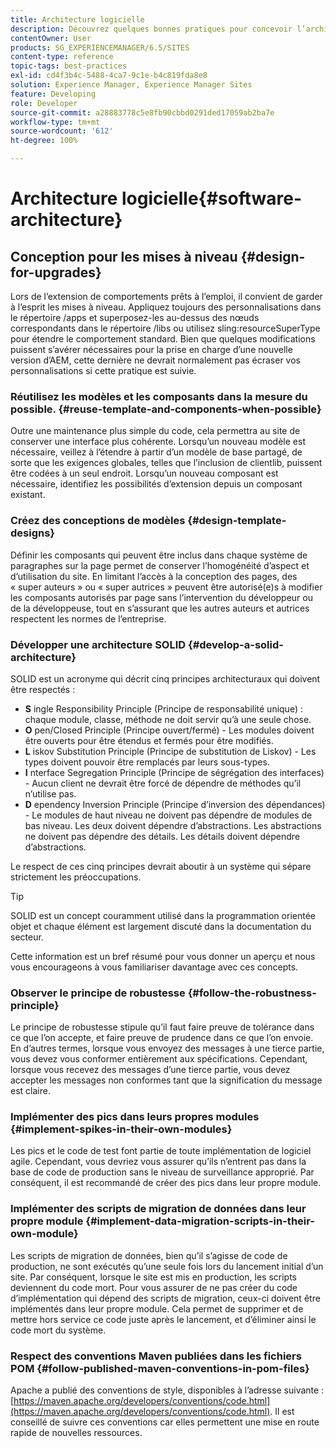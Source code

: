 ```yaml
---
title: Architecture logicielle
description: Découvrez quelques bonnes pratiques pour concevoir l’architecture de votre logiciel pour Adobe Experience Manager.
contentOwner: User
products: SG_EXPERIENCEMANAGER/6.5/SITES
content-type: reference
topic-tags: best-practices
exl-id: cd4f3b4c-5488-4ca7-9c1e-b4c819fda8e8
solution: Experience Manager, Experience Manager Sites
feature: Developing
role: Developer
source-git-commit: a28883778c5e8fb90cbbd0291ded17059ab2ba7e
workflow-type: tm+mt
source-wordcount: '612'
ht-degree: 100%

---
```


# Architecture logicielle{#software-architecture}

## Conception pour les mises à niveau {#design-for-upgrades}

Lors de l’extension de comportements prêts à l’emploi, il convient de garder à l’esprit les mises à niveau. Appliquez toujours des personnalisations dans le répertoire /apps et superposez-les au-dessus des nœuds correspondants dans le répertoire /libs ou utilisez sling:resourceSuperType pour étendre le comportement standard. Bien que quelques modifications puissent s’avérer nécessaires pour la prise en charge d’une nouvelle version d’AEM, cette dernière ne devrait normalement pas écraser vos personnalisations si cette pratique est suivie.

### Réutilisez les modèles et les composants dans la mesure du possible. {#reuse-template-and-components-when-possible}

Outre une maintenance plus simple du code, cela permettra au site de conserver une interface plus cohérente. Lorsqu’un nouveau modèle est nécessaire, veillez à l’étendre à partir d’un modèle de base partagé, de sorte que les exigences globales, telles que l’inclusion de clientlib, puissent être codées à un seul endroit. Lorsqu’un nouveau composant est nécessaire, identifiez les possibilités d’extension depuis un composant existant.

### Créez des conceptions de modèles {#design-template-designs}

Définir les composants qui peuvent être inclus dans chaque système de paragraphes sur la page permet de conserver l’homogénéité d’aspect et d’utilisation du site. En limitant l’accès à la conception des pages, des « super auteurs » ou « super autrices » peuvent être autorisé(e)s à modifier les composants autorisés par page sans l’intervention du développeur ou de la développeuse, tout en s’assurant que les autres auteurs et autrices respectent les normes de l’entreprise.

### Développer une architecture SOLID {#develop-a-solid-architecture}

SOLID est un acronyme qui décrit cinq principes architecturaux qui doivent être respectés :

* **S** ingle Responsibility Principle (Principe de responsabilité unique) : chaque module, classe, méthode ne doit servir qu’à une seule chose.
* **O** pen/Closed Principle (Principe ouvert/fermé) - Les modules doivent être ouverts pour être étendus et fermés pour être modifiés.
* **L** iskov Substitution Principle (Principe de substitution de Liskov) - Les types doivent pouvoir être remplacés par leurs sous-types.
* **I** nterface Segregation Principle (Principe de ségrégation des interfaces) - Aucun client ne devrait être forcé de dépendre de méthodes qu’il n’utilise pas.
* **D** ependency Inversion Principle (Principe d’inversion des dépendances) - Le modules de haut niveau ne doivent pas dépendre de modules de bas niveau. Les deux doivent dépendre d’abstractions. Les abstractions ne doivent pas dépendre des détails. Les détails doivent dépendre d’abstractions.

Le respect de ces cinq principes devrait aboutir à un système qui sépare strictement les préoccupations.

>[!TIP]
>
>SOLID est un concept couramment utilisé dans la programmation orientée objet et chaque élément est largement discuté dans la documentation du secteur.
>
>Cette information est un bref résumé pour vous donner un aperçu et nous vous encourageons à vous familiariser davantage avec ces concepts.

### Observer le principe de robustesse {#follow-the-robustness-principle}

Le principe de robustesse stipule qu’il faut faire preuve de tolérance dans ce que l’on accepte, et faire preuve de prudence dans ce que l’on envoie. En d’autres termes, lorsque vous envoyez des messages à une tierce partie, vous devez vous conformer entièrement aux spécifications. Cependant, lorsque vous recevez des messages d’une tierce partie, vous devez accepter les messages non conformes tant que la signification du message est claire.

### Implémenter des pics dans leurs propres modules {#implement-spikes-in-their-own-modules}

Les pics et le code de test font partie de toute implémentation de logiciel agile. Cependant, vous devriez vous assurer qu’ils n’entrent pas dans la base de code de production sans le niveau de surveillance approprié. Par conséquent, il est recommandé de créer des pics dans leur propre module.

### Implémenter des scripts de migration de données dans leur propre module {#implement-data-migration-scripts-in-their-own-module}

Les scripts de migration de données, bien qu’il s’agisse de code de production, ne sont exécutés qu’une seule fois lors du lancement initial d’un site. Par conséquent, lorsque le site est mis en production, les scripts deviennent du code mort. Pour vous assurer de ne pas créer du code d’implémentation qui dépend des scripts de migration, ceux-ci doivent être implémentés dans leur propre module. Cela permet de supprimer et de mettre hors service ce code juste après le lancement, et d’éliminer ainsi le code mort du système.

### Respect des conventions Maven publiées dans les fichiers POM {#follow-published-maven-conventions-in-pom-files}

Apache a publié des conventions de style, disponibles à l’adresse suivante : [https://maven.apache.org/developers/conventions/code.html](https://maven.apache.org/developers/conventions/code.html). Il est conseillé de suivre ces conventions car elles permettent une mise en route rapide de nouvelles ressources.
